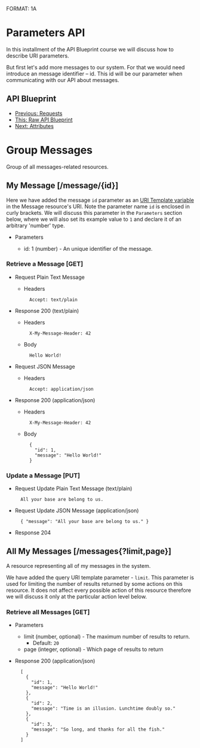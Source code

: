 FORMAT: 1A

# Parameters API
In this installment of the API Blueprint course we will discuss how to describe URI parameters.

But first let's add more messages to our system. For that we would need introduce an message identifier – id. This id will be our parameter when communicating with our API about messages.

## API Blueprint
+ [Previous: Requests](06.%20Requests.md)
+ [This: Raw API Blueprint](https://raw.github.com/apiaryio/api-blueprint/master/examples/07.%20Parameters.md)
+ [Next: Attributes](08.%20Attributes.md)

# Group Messages
Group of all messages-related resources.

## My Message [/message/{id}]
Here we have added the message `id` parameter as an [URI Template variable](http://tools.ietf.org/html/rfc6570) in the Message resource's URI.
Note the parameter name `id` is enclosed in curly brackets. We will discuss this parameter in the `Parameters` section below, where we will also set its example value to `1` and declare it of an arbitrary 'number' type.

+ Parameters

    + id: 1 (number) - An unique identifier of the message.

### Retrieve a Message [GET]

+ Request Plain Text Message

    + Headers

            Accept: text/plain

+ Response 200 (text/plain)

    + Headers

            X-My-Message-Header: 42

    + Body

            Hello World!

+ Request JSON Message

    + Headers

            Accept: application/json

+ Response 200 (application/json)

    + Headers

            X-My-Message-Header: 42

    + Body

            {
              "id": 1,
              "message": "Hello World!"
            }

### Update a Message [PUT]

+ Request Update Plain Text Message (text/plain)

        All your base are belong to us.

+ Request Update JSON Message (application/json)

        { "message": "All your base are belong to us." }

+ Response 204

## All My Messages [/messages{?limit,page}]
A resource representing all of my messages in the system.

We have added the query URI template parameter - `limit`. This parameter is used for limiting the number of results returned by some actions on this resource. It does not affect every possible action of this resource therefore we will discuss it only at the particular action level below.

### Retrieve all Messages [GET]

+ Parameters

    + limit (number, optional) - The maximum number of results to return.
        + Default: `20`
    + page (integer, optional) - Which page of results to return

+ Response 200 (application/json)

        [
          {
            "id": 1,
            "message": "Hello World!"
          },
          {
            "id": 2,
            "message": "Time is an illusion. Lunchtime doubly so."
          },
          {
            "id": 3,
            "message": "So long, and thanks for all the fish."
          }
        ]

